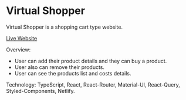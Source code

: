 # Virtual Shopper

Virtual Shopper is a shopping cart type website.


[Live Website](https://virtual-shopper.netlify.app/)


Overview:

* User can add their product details and they can buy a product.
* User also can remove their products.
* User can see the products list and costs details.


Technology: TypeScript, React, React-Router, Material-UI, React-Query, Styled-Components, Netlify.
